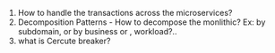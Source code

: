 1. How to handle the transactions across the microservices?
2. Decomposition Patterns - How to decompose the monlithic? Ex: by subdomain, or by business or , workload?..
3. what is Cercute breaker?
